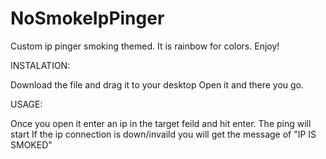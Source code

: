 # NoSmokeIpPinger
Custom ip pinger smoking themed.
It is rainbow for colors.
Enjoy!

INSTALATION:

Download the file and drag it to your desktop
Open it and there you go.

USAGE:

Once you open it enter an ip in the target feild and hit enter. 
The ping will start
If the ip connection is down/invaild you will get the message of "IP IS SMOKED"

